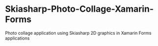 # Skiasharp-Photo-Collage-Xamarin-Forms
Photo collage application using Skiasharp 2D graphics in Xamarin Forms applications
